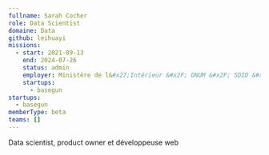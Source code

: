 ```yaml
---
fullname: Sarah Cocher
role: Data Scientist
domaine: Data
github: leihuayi
missions:
  - start: 2021-09-13
    end: 2024-07-26
    status: admin
    employer: Ministère de l&#x27;Intérieur &#x2F; DNUM &#x2F; SDID &#x2F; Fabrique Numérique
    startups:
      - basegun
startups:
  - basegun
memberType: beta
teams: []
---
```

Data scientist, product owner et développeuse web